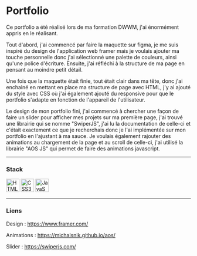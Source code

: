 # Portfolio

Ce portfolio a été réalisé lors de ma formation DWWM, j'ai énormément appris en le réalisant. 

Tout d'abord, j'ai commencé par faire la maquette sur figma, je me suis inspiré du design de l'application web framer mais je voulais ajouter ma touche personnelle donc j'ai sélectionné une palette de couleurs, ainsi qu'une police d'écriture. Ensuite, j'ai réfléchi à la structure de ma page en pensant au moindre petit détail. 

Une fois que la maquette était finie, tout était clair dans ma tête, donc j'ai enchainé en mettant en place ma structure de page avec HTML, j'y ai ajouté du style avec CSS où j'ai également ajouté du responsive pour que le portfolio s'adapte en fonction de l'appareil de l'utilisateur.

Le design de mon portfolio fini, j'ai commencé à chercher une façon de faire un slider pour afficher mes projets sur ma première page, j'ai trouvé une librairie qui se nomme "SwiperJS", j'ai lu la documentation de celle-ci et c'était exactement ce que je recherchais donc je l'ai implémentée sur mon portfolio en l'ajustant à ma sauce. Je voulais également rajouter des animations au chargement de la page et au scroll de celle-ci, j'ai utilisé la librairie "AOS JS" qui permet de faire des animations javascript.

---
### Stack
<a href="https://developer.mozilla.org/en-US/docs/Glossary/HTML5" target="_blank" rel="noreferrer"><img src="https://raw.githubusercontent.com/danielcranney/readme-generator/main/public/icons/skills/html5-colored.svg" width="36" height="36" alt="HTML5" /></a>
<a href="https://www.w3.org/TR/CSS/#css" target="_blank" rel="noreferrer"><img src="https://raw.githubusercontent.com/danielcranney/readme-generator/main/public/icons/skills/css3-colored.svg" width="36" height="36" alt="CSS3" /></a>
<a href="https://developer.mozilla.org/en-US/docs/Web/JavaScript" target="_blank" rel="noreferrer"><img src="https://raw.githubusercontent.com/danielcranney/readme-generator/main/public/icons/skills/javascript-colored.svg" width="36" height="36" alt="JavaScript" /></a>

---

### Liens 

Design : https://www.framer.com/ 

Animations : https://michalsnik.github.io/aos/

Slider : https://swiperjs.com/
